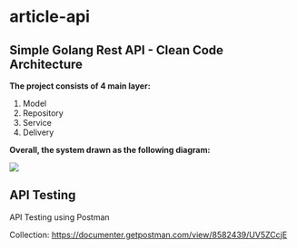 # article-api
Simple Golang Rest API - Clean Code Architecture
-
**The project consists of 4 main layer:**
1. Model
2. Repository
3. Service
4. Delivery

**Overall, the system drawn as the following diagram:**

![](/Users/agungnadapadap/go/src/article_service/article-service.jpeg)

API Testing
-
API Testing using Postman

Collection: https://documenter.getpostman.com/view/8582439/UV5ZCcjE

